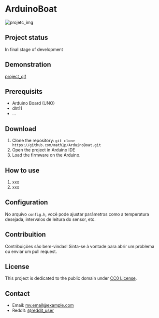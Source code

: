# ArduinoBoat

![projetc_img](link_da_imagem.png)

## Project status

In final stage of development

## Demonstration

[project_gif](link_da_demo.gif)

## Prerequisits

- Arduino Board (UNO)
- dht11
- ...

## Download

1. Clone the repository: `git clone https://github.com/math1p/ArduinoBoat.git`
2. Open the project in Arduino IDE
3. Load the firmware on the Arduino.

## How to use

1. xxx
2. xxx

## Configuration

No arquivo `config.h`, você pode ajustar parâmetros como a temperatura desejada, intervalos de leitura do sensor, etc.

## Contribuition

Contribuições são bem-vindas! Sinta-se à vontade para abrir um problema ou enviar um pull request.

## License

This project is dedicated to the public domain under [CC0 License](https://creativecommons.org/publicdomain/zero/1.0/).

## Contact

- Email: my.email@example.com
- Reddit: [@reddit_user](https://reddit.com/reddit_user)
